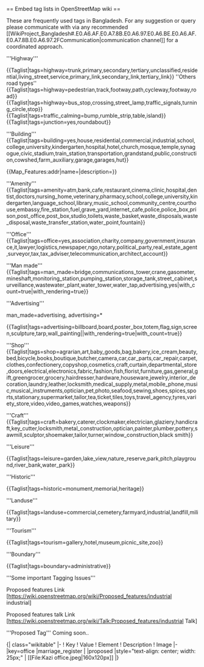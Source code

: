 == Embed tag lists in OpenStreetMap wiki ==

These are frequently used tags in Bangladesh. For any suggestion or query please communicate with via any recommended [[WikiProject_Bangladesh#.E0.A6.AF.E0.A7.8B.E0.A6.97.E0.A6.BE.E0.A6.AF.E0.A7.8B.E0.A6.97.2FCommunication|communication channel]] for a coordinated approach.



'''Highway'''

{{Taglist|tags=highway=trunk,primary,secondary,tertiary,unclassified,residential,living_street,service,primary_link,secondary_link,tertiary_link}}
''Others road types''
{{Taglist|tags=highway=pedestrian,track,footway,path,cycleway,footway,road}}
{{Taglist|tags=highway=bus_stop,crossing,street_lamp,traffic_signals,turning_circle,stop}}
{{Taglist|tags=traffic_calming=bump,rumble_strip,table,island}}
{{Taglist|tags=junction=yes,roundabout}}

'''Building'''
{{Taglist|tags=building=yes,house,residential,commercial,industrial,school,college,university,kindergarten,hospital,hotel,church,mosque,temple,synagogue,civic,stadium,train_station,transportation,grandstand,public,construction,cowshed,farm_auxiliary,garage,garages,hut}}

{{Map_Features:addr|name=|description=}}

'''Amenity'''
{{Taglist|tags=amenity=atm,bank,cafe,restaurant,cinema,clinic,hospital,dentist,doctors,nursing_home,veterinary,pharmacy,school,college,university,kindergarten,language_school,library,music_school,community_centre,courthouse,embassy,fire_station,fuel,grave_yard,internet_cafe,police,police_box,prison,post_office,post_box,studio,toilets,waste_basket,waste_disposals,waste_disposal,waste_transfer_station,water_point,fountain}}

'''Office'''
{{Taglist|tags=office=yes,association,charity,company,government,insurance,it,lawyer,logistics,newspaper,ngo,notary,political_party,real_estate_agent,surveyor,tax,tax_adviser,telecommunication,architect,account}}

'''Man made'''
{{Taglist|tags=man_made=bridge,communications_tower,crane,gasometer,mineshaft,monitoring_station,pumping_station,storage_tank,street_cabinet,surveillance,wastewater_plant,water_tower,water_tap,advertising,yes|with_count=true|with_rendering=true}}

'''Advertising'''

man_made=advertising,
advertising=*

{{Taglist|tags=advertising=billboard,board,poster_box,totem,flag,sign,screen,sculpture,tarp,wall_painting||with_rendering=true|with_count=true}}

'''Shop'''
{{Taglist|tags=shop=agrarian,art,baby_goods,bag,bakery,ice_cream,beauty,bed,bicycle,books,boutique,butcher,camera,car,car_parts,car_repair,carpet,clothes,confectionery,copyshop,cosmetics,craft,curtain,departmental_store,doors,electrical,electronics,fabric,fashion,fish,florist,furniture,gas,general,gift,greengrocer,grocery,hairdresser,hardware,houseware,jewelry,interior_decoration,laundry,leather,locksmith,medical_supply,metal,mobile_phone,music,musical_instruments,optician,pet,photo,seafood,sewing,shoes,spices,sports,stationary,supermarket,tailor,tea,ticket,tiles,toys,travel_agency,tyres,variety_store,video,video_games,watches,weapons}}

'''Craft'''
{{Taglist|tags=craft=bakery,caterer,clockmaker,electrician,glaziery,handicraft,key_cutter,locksmith,metal_construction,optician,painter,plumber,pottery,sawmill,sculptor,shoemaker,tailor,turner,window_construction,black smith}}


'''Leisure'''

{{Taglist|tags=leisure=garden,lake_view,nature_reserve,park,pitch,playground,river_bank,water_park}}

'''Historic'''

{{Taglist|tags=historic=monument,memorial,heritage}}

'''Landuse'''

{{Taglist|tags=landuse=commercial,cemetery,farmyard,industrial,landfill,military}}

'''Tourism'''

{{Taglist|tags=tourism=gallery,hotel,museum,picnic_site,zoo}}

'''Boundary'''

{{Taglist|tags=boundary=administrative}}


'''Some important Tagging Issues'''

Proposed features Link [https://wiki.openstreetmap.org/wiki/Proposed_features/industrial  industrial]


Proposed features talk Link [https://wiki.openstreetmap.org/wiki/Talk:Proposed_features/industrial  Talk]

'''Proposed Tag'''
Coming soon..

{| class="wikitable"
|-
! Key
! Value
! Element
! Description
! Image
|-
|key=office
|marriage_register
|
|proposed
|style="text-align: center; width: 25px;" | [[File:Kazi office.jpeg|160x120px]]
|}
